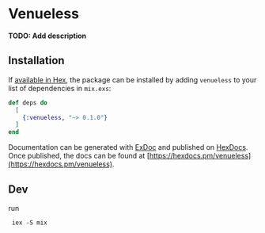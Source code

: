# Venueless

**TODO: Add description**

## Installation

If [available in Hex](https://hex.pm/docs/publish), the package can be installed
by adding `venueless` to your list of dependencies in `mix.exs`:

```elixir
def deps do
  [
    {:venueless, "~> 0.1.0"}
  ]
end
```

Documentation can be generated with [ExDoc](https://github.com/elixir-lang/ex_doc)
and published on [HexDocs](https://hexdocs.pm). Once published, the docs can
be found at [https://hexdocs.pm/venueless](https://hexdocs.pm/venueless).

## Dev

run

```
 iex -S mix
```
